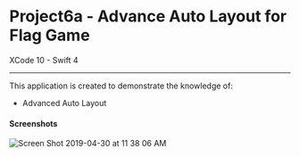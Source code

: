 # Project6a - Advance Auto Layout for Flag Game

XCode 10 - Swift 4

-----

This application is created to demonstrate the knowledge of:

- Advanced Auto Layout 

#### Screenshots
![Screen Shot 2019-04-30 at 11 38 06 AM](https://user-images.githubusercontent.com/15698572/56980146-9817ec00-6b49-11e9-96ee-30a80fb9a7fc.png)

